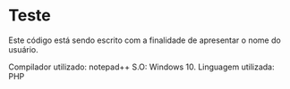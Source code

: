 # Teste

Este código está sendo escrito com a finalidade de apresentar o nome do usuário.

Compilador utilizado: notepad++
S.O: Windows 10.
Linguagem utilizada: PHP


